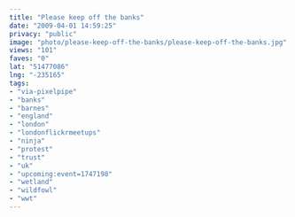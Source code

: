 ```yaml
---
title: "Please keep off the banks"
date: "2009-04-01 14:59:25"
privacy: "public"
image: "photo/please-keep-off-the-banks/please-keep-off-the-banks.jpg"
views: "101"
faves: "0"
lat: "51477086"
lng: "-235165"
tags:
- "via-pixelpipe"
- "banks"
- "barnes"
- "england"
- "london"
- "londonflickrmeetups"
- "ninja"
- "protest"
- "trust"
- "uk"
- "upcoming:event=1747198"
- "wetland"
- "wildfowl"
- "wwt"
---
```

<a href="/photos/2009/04/01/please-keep-off-the-banks"></a>
